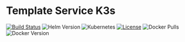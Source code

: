 # Template Service K3s

[![Build Status](https://jenkins.ravcube.com/buildStatus/icon?job=PR%20Public/PR%20Template%20Service%20K3s&style=plastic)](https://jenkins.ravcube.com/job/PR%20Public/job/PR%20Template%20Service%20K3s/lastBuild/pipeline-overview/)
![Helm Version](https://img.shields.io/badge/helm-v3-blue?logo=helm)
![Kubernetes](https://img.shields.io/badge/kubernetes-K3s-orange?logo=kubernetes)
[![License](https://img.shields.io/github/license/KNOSERO/template_service_k3s)](https://github.com/KNOSERO/template_service_k3s/blob/master/LICENSE)
![Docker Pulls](https://img.shields.io/docker/pulls/_/hello-world)
![Docker Version](https://img.shields.io/docker/v/hello-world/latest)